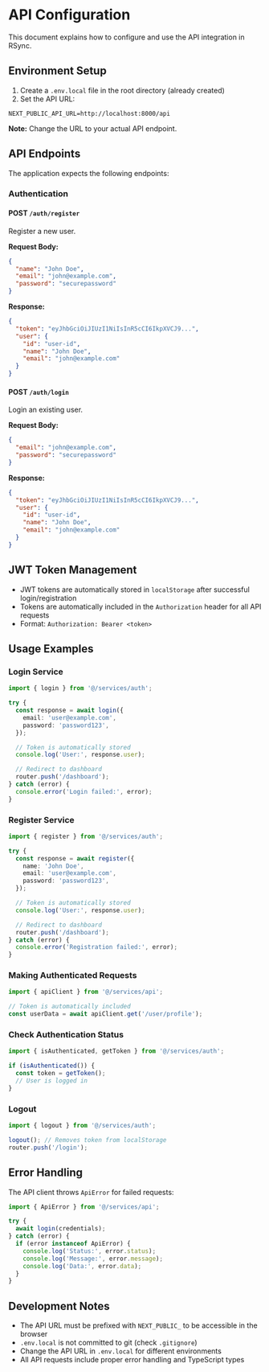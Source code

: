 # API Configuration

This document explains how to configure and use the API integration in RSync.

## Environment Setup

1. Create a `.env.local` file in the root directory (already created)
2. Set the API URL:

```env
NEXT_PUBLIC_API_URL=http://localhost:8000/api
```

**Note:** Change the URL to your actual API endpoint.

## API Endpoints

The application expects the following endpoints:

### Authentication

#### POST `/auth/register`

Register a new user.

**Request Body:**

```json
{
  "name": "John Doe",
  "email": "john@example.com",
  "password": "securepassword"
}
```

**Response:**

```json
{
  "token": "eyJhbGciOiJIUzI1NiIsInR5cCI6IkpXVCJ9...",
  "user": {
    "id": "user-id",
    "name": "John Doe",
    "email": "john@example.com"
  }
}
```

#### POST `/auth/login`

Login an existing user.

**Request Body:**

```json
{
  "email": "john@example.com",
  "password": "securepassword"
}
```

**Response:**

```json
{
  "token": "eyJhbGciOiJIUzI1NiIsInR5cCI6IkpXVCJ9...",
  "user": {
    "id": "user-id",
    "name": "John Doe",
    "email": "john@example.com"
  }
}
```

## JWT Token Management

- JWT tokens are automatically stored in `localStorage` after successful login/registration
- Tokens are automatically included in the `Authorization` header for all API requests
- Format: `Authorization: Bearer <token>`

## Usage Examples

### Login Service

```typescript
import { login } from '@/services/auth';

try {
  const response = await login({
    email: 'user@example.com',
    password: 'password123',
  });

  // Token is automatically stored
  console.log('User:', response.user);

  // Redirect to dashboard
  router.push('/dashboard');
} catch (error) {
  console.error('Login failed:', error);
}
```

### Register Service

```typescript
import { register } from '@/services/auth';

try {
  const response = await register({
    name: 'John Doe',
    email: 'user@example.com',
    password: 'password123',
  });

  // Token is automatically stored
  console.log('User:', response.user);

  // Redirect to dashboard
  router.push('/dashboard');
} catch (error) {
  console.error('Registration failed:', error);
}
```

### Making Authenticated Requests

```typescript
import { apiClient } from '@/services/api';

// Token is automatically included
const userData = await apiClient.get('/user/profile');
```

### Check Authentication Status

```typescript
import { isAuthenticated, getToken } from '@/services/auth';

if (isAuthenticated()) {
  const token = getToken();
  // User is logged in
}
```

### Logout

```typescript
import { logout } from '@/services/auth';

logout(); // Removes token from localStorage
router.push('/login');
```

## Error Handling

The API client throws `ApiError` for failed requests:

```typescript
import { ApiError } from '@/services/api';

try {
  await login(credentials);
} catch (error) {
  if (error instanceof ApiError) {
    console.log('Status:', error.status);
    console.log('Message:', error.message);
    console.log('Data:', error.data);
  }
}
```

## Development Notes

- The API URL must be prefixed with `NEXT_PUBLIC_` to be accessible in the browser
- `.env.local` is not committed to git (check `.gitignore`)
- Change the API URL in `.env.local` for different environments
- All API requests include proper error handling and TypeScript types
